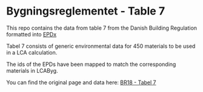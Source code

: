 # Bygningsreglementet - Table 7

This repo contains the data from table 7 from the Danish Building Regulation formatted
into [EPDx](https://epdx.kongsgaard.eu)

Tabel 7 consists of generic environmental data for 450 materials to be used in a LCA calculation.

The ids of the EPDs have been mapped to match the corresponding materials in LCAByg.

You can find the original page and data
here: [BR18 - Tabel 7](https://bygningsreglementet.dk/Bilag/B2/Bilag_2/Tabel_7#787e83a6-b7d9-4a83-a4be-37574156daef)